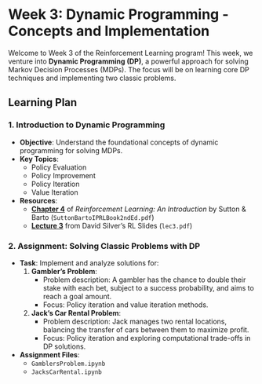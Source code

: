 # Week 3: Dynamic Programming - Concepts and Implementation

Welcome to Week 3 of the Reinforcement Learning program! This week, we venture into **Dynamic Programming (DP)**, a powerful approach for solving Markov Decision Processes (MDPs). The focus will be on learning core DP techniques and implementing two classic problems.

## Learning Plan

### 1. Introduction to Dynamic Programming
- **Objective**: Understand the foundational concepts of dynamic programming for solving MDPs.
- **Key Topics**:
  - Policy Evaluation
  - Policy Improvement
  - Policy Iteration
  - Value Iteration
- **Resources**:
  - **[Chapter 4](../Resources/SuttonBartoIPRLBook2ndEd.pdf)** of *Reinforcement Learning: An Introduction* by Sutton & Barto (`SuttonBartoIPRLBook2ndEd.pdf`)
  - **[Lecture 3](../Resources/David%20Silver%20Slides/lec3.pdf)** from David Silver’s RL Slides (`lec3.pdf`)

### 2. Assignment: Solving Classic Problems with DP
- **Task**: Implement and analyze solutions for:
  1. **Gambler’s Problem**:
     - Problem description: A gambler has the chance to double their stake with each bet, subject to a success probability, and aims to reach a goal amount.
     - Focus: Policy iteration and value iteration methods.
  2. **Jack’s Car Rental Problem**:
     - Problem description: Jack manages two rental locations, balancing the transfer of cars between them to maximize profit.
     - Focus: Policy iteration and exploring computational trade-offs in DP solutions.
- **Assignment Files**:
  - `GamblersProblem.ipynb`
  - `JacksCarRental.ipynb`

